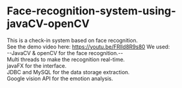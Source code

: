# Face-recognition-system-using-javaCV-openCV
This is a check-in system based on face recognition.   
See the demo video here:  https://youtu.be/FRlId8R9s80
We used:   
--JavaCV & openCV for the face recognition.--   
Multi threads to make the recognition real-time.   
javaFX for the interface.   
JDBC and MySQL for the data storage extraction.   
Google vision API for the emotion analysis.  
